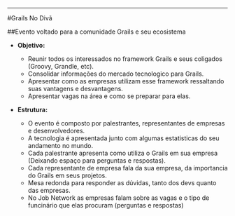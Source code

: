 ---------------
#Grails No Divã


##Evento voltado para a comunidade Grails e seu ecosistema

* **Objetivo:**
  - Reunir todos os interessados no framework Grails e seus coligados (Groovy, Grandle, etc).
  - Consolidar informações do mercado tecnologico para Grails.
  - Apresentar como as empresas utilizam esse framework ressaltando suas vantagens e desvantagens.
  - Apresentar vagas na área e como se preparar para elas.

* **Estrutura:** 
  - O evento é composto por palestrantes, representantes de empresas e desenvolvedores.
  - A tecnologia é apresentada junto com algumas estatisticas do seu andamento no mundo.
  - Cada palestrante apresenta como utiliza o Grails em sua empresa (Deixando espaço para perguntas e respostas).
  - Cada representante de empresa fala da sua empresa, da importancia do Grails em seus projetos.
  - Mesa redonda para responder as dúvidas, tanto dos devs quanto das empresas.
  - No Job Network as empresas falam sobre as vagas e o tipo de funcinário que elas procuram (perguntas e respostas)
